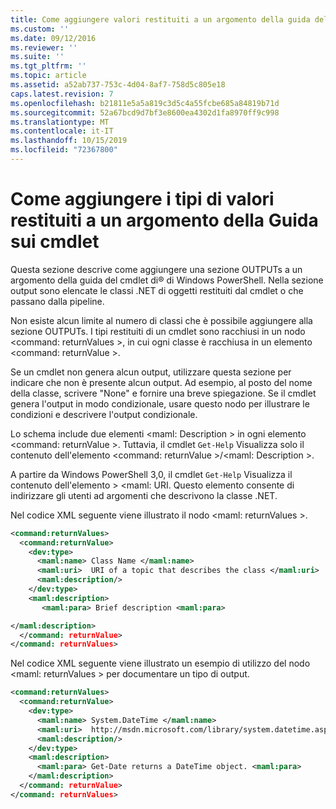 ```yaml
---
title: Come aggiungere valori restituiti a un argomento della guida del cmdlet | Microsoft Docs
ms.custom: ''
ms.date: 09/12/2016
ms.reviewer: ''
ms.suite: ''
ms.tgt_pltfrm: ''
ms.topic: article
ms.assetid: a52ab737-753c-4d04-8af7-758d5c805e18
caps.latest.revision: 7
ms.openlocfilehash: b21811e5a5a819c3d5c4a55fcbe685a84819b71d
ms.sourcegitcommit: 52a67bcd9d7bf3e8600ea4302d1fa8970ff9c998
ms.translationtype: MT
ms.contentlocale: it-IT
ms.lasthandoff: 10/15/2019
ms.locfileid: "72367800"
---
```

# <a name="how-to-add-return-values-to-a-cmdlet-help-topic"></a>Come aggiungere i tipi di valori restituiti a un argomento della Guida sui cmdlet

Questa sezione descrive come aggiungere una sezione OUTPUTs a un argomento della guida del cmdlet di® di Windows PowerShell. Nella sezione output sono elencate le classi .NET di oggetti restituiti dal cmdlet o che passano dalla pipeline.

Non esiste alcun limite al numero di classi che è possibile aggiungere alla sezione OUTPUTs. I tipi restituiti di un cmdlet sono racchiusi in un nodo \<command: returnValues >, in cui ogni classe è racchiusa in un elemento \<command: returnValue >.

Se un cmdlet non genera alcun output, utilizzare questa sezione per indicare che non è presente alcun output. Ad esempio, al posto del nome della classe, scrivere "None" e fornire una breve spiegazione. Se il cmdlet genera l'output in modo condizionale, usare questo nodo per illustrare le condizioni e descrivere l'output condizionale.

Lo schema include due elementi \<maml: Description > in ogni elemento \<command: returnValue >. Tuttavia, il cmdlet `Get-Help` Visualizza solo il contenuto dell'elemento \<command: returnValue >/\<maml: Description >.

A partire da Windows PowerShell 3,0, il cmdlet `Get-Help` Visualizza il contenuto dell'elemento > \<maml: URI. Questo elemento consente di indirizzare gli utenti ad argomenti che descrivono la classe .NET.

Nel codice XML seguente viene illustrato il nodo \<maml: returnValues >.

```xml
<command:returnValues>
  <command:returnValue>
    <dev:type>
      <maml:name> Class Name </maml:name>
      <maml:uri>  URI of a topic that describes the class </maml:uri>
      <maml:description/>
    </dev:type>
    <maml:description>
       <maml:para> Brief description <maml:para>

</maml:description>
  </command: returnValue>
</command: returnValues>
```

Nel codice XML seguente viene illustrato un esempio di utilizzo del nodo \<maml: returnValues > per documentare un tipo di output.

```xml
<command:returnValues>
  <command:returnValue>
    <dev:type>
      <maml:name> System.DateTime </maml:name>
      <maml:uri>  http://msdn.microsoft.com/library/system.datetime.aspx </maml:uri>
      <maml:description/>
    </dev:type>
    <maml:description>
      <maml:para> Get-Date returns a DateTime object. <maml:para>
    </maml:description>
  </command: returnValue>
</command: returnValues>
```



